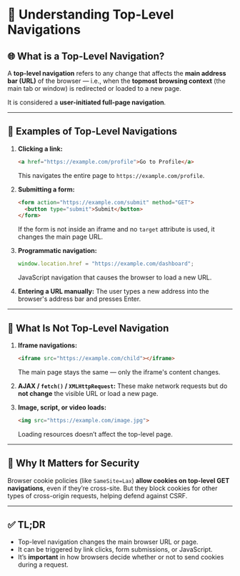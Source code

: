 # 🧭 Understanding Top-Level Navigations

## 🌐 What is a Top-Level Navigation?

A **top-level navigation** refers to any change that affects the **main address bar (URL)** of the browser — i.e., when the **topmost browsing context** (the main tab or window) is redirected or loaded to a new page.

It is considered a **user-initiated full-page navigation**.

---

## 📘 Examples of Top-Level Navigations

1. **Clicking a link:**

   ```html
   <a href="https://example.com/profile">Go to Profile</a>
   ```

   This navigates the entire page to `https://example.com/profile`.

2. **Submitting a form:**

   ```html
   <form action="https://example.com/submit" method="GET">
     <button type="submit">Submit</button>
   </form>
   ```

   If the form is not inside an iframe and no `target` attribute is used, it changes the main page URL.

3. **Programmatic navigation:**

   ```js
   window.location.href = "https://example.com/dashboard";
   ```

   JavaScript navigation that causes the browser to load a new URL.

4. **Entering a URL manually:**
   The user types a new address into the browser's address bar and presses Enter.

---

## 🧪 What Is Not Top-Level Navigation

1. **Iframe navigations:**

   ```html
   <iframe src="https://example.com/child"></iframe>
   ```

   The main page stays the same — only the iframe's content changes.

2. **AJAX / `fetch()` / `XMLHttpRequest`:**
   These make network requests but do **not change** the visible URL or load a new page.

3. **Image, script, or video loads:**

   ```html
   <img src="https://example.com/image.jpg">
   ```

   Loading resources doesn’t affect the top-level page.

---

## 🔐 Why It Matters for Security

Browser cookie policies (like `SameSite=Lax`) **allow cookies on top-level GET navigations**, even if they’re cross-site. But they block cookies for other types of cross-origin requests, helping defend against CSRF.

---

## ✅ TL;DR

* Top-level navigation changes the main browser URL or page.
* It can be triggered by link clicks, form submissions, or JavaScript.
* It’s **important** in how browsers decide whether or not to send cookies during a request.
